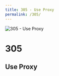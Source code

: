 ```yaml
---
title: 305 - Use Proxy
permalink: /305/
---
```

![305 - Use Proxy](http://i.imgur.com/kwbuett.jpg)  
# 305  
## Use Proxy  
